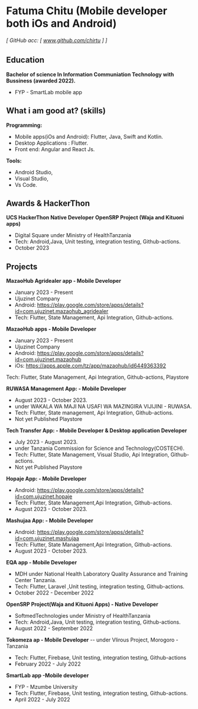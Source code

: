 Fatuma Chitu (Mobile developer both iOs and Android)
======


###### [ GitHub acc: [ www.github.com/chirtu ] ]


Education
---------
**Bachelor of science In Information Communiation Technology with Bussiness (awarded 2022).**
- FYP - SmartLab mobile app


What i am good at? (skills)
------
**Programming:**
- Mobile apps(iOs and Android): Flutter, Java, Swift and Kotlin.
- Desktop Applications : Flutter.
- Front end: Angular and React Js.

**Tools:** 
- Android Studio,
- Visual Studio,
- Vs Code.


Awards & HackerThon
------
**UCS HackerThon Native Developer** 
**OpenSRP Project (Waja and Kituoni apps)**
- Digital Square under Ministry of HealthTanzania
- Tech: Android,Java, Unit testing, integration testing, Github-actions.
- October 2023 

Projects
------
**MazaoHub Agridealer app - Mobile Developer**
- January 2023 - Present
- Ujuzinet Company
- Android: https://play.google.com/store/apps/details?id=com.ujuzinet.mazaohub_agridealer
- Tech: Flutter, State Management, Api Integration, Github-actions.

**MazaoHub apps - Mobile Developer**
- January 2023 - Present
- Ujuzinet Company
- Android: https://play.google.com/store/apps/details?id=com.ujuzinet.mazaohub
- iOs: https://apps.apple.com/tz/app/mazaohub/id6449363392

Tech: Flutter, State Management, Api Integration, Github-actions, Playstore

**RUWASA Management App: - Mobile Developer**
- August 2023 - October 2023.
- under WAKALA WA MAJI NA USAFI WA MAZINGIRA VIJIJINI - RUWASA.
- Tech: Flutter, State management, Api Integration, Github-actions.
- Not yet Published Playstore

 **Tech Transfer App: - Mobile Developer & Desktop application Developer**
 - July 2023 - August 2023.
 - under Tanzania Commission for Science and Technology(COSTECH).
 - Tech:  Flutter, State Management, Visual Studio, Api Integration, Github-actions.
 - Not yet Published Playstore

**Hopaje App: - Mobile Developer**
- Android: https://play.google.com/store/apps/details?id=com.ujuzinet.hopaje
- Tech:  Flutter, State Management,Api Integration, Github-actions.
- August 2023 - October 2023.

**Mashujaa App: - Mobile Developer**
- Android: https://play.google.com/store/apps/details?id=com.ujuzinet.mashujaa
- Tech:  Flutter, State Management,Api Integration, Github-actions.
- August 2023 - October 2023.

**EQA app - Mobile Developer**
- MDH under National Health Laboratory Quality Assurance and Training Center Tanzania.
- Tech: Flutter, Laravel ,Unit testing, integration testing, Github-actions.
- October 2022 - December 2022

**OpenSRP Project(Waja and Kituoni Apps) - Native Developer**
- SoftmedTechnologies under Ministry of HealthTanzania
- Tech: Android,Java, Unit testing, integration testing, Github-actions.
- August 2022 - September 2022

**Tokomeza ap - Mobile Developer**
-- under Vlirous Project, Morogoro -Tanzania 
- Tech: Flutter, Firebase, Unit testing, integration testing, Github-actions
- February 2022 - July 2022

**SmartLab app -Mobile developer** 
- FYP - Mzumbe University
- Tech: Flutter, Firebase, Unit testing, integration testing, Github-actions.
- April 2022 - July 2022

